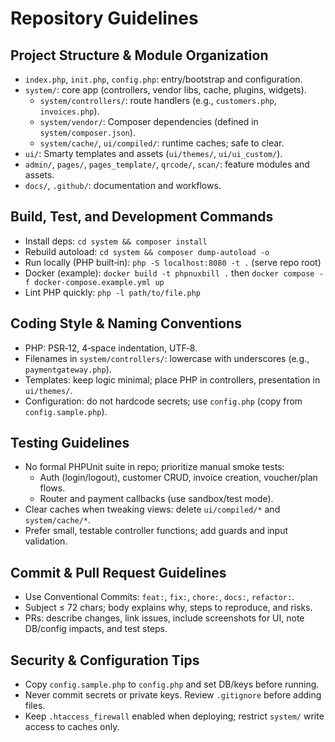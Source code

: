 # Repository Guidelines

## Project Structure & Module Organization
- `index.php`, `init.php`, `config.php`: entry/bootstrap and configuration.
- `system/`: core app (controllers, vendor libs, cache, plugins, widgets).
  - `system/controllers/`: route handlers (e.g., `customers.php`, `invoices.php`).
  - `system/vendor/`: Composer dependencies (defined in `system/composer.json`).
  - `system/cache/`, `ui/compiled/`: runtime caches; safe to clear.
- `ui/`: Smarty templates and assets (`ui/themes/`, `ui/ui_custom/`).
- `admin/`, `pages/`, `pages_template/`, `qrcode/`, `scan/`: feature modules and assets.
- `docs/`, `.github/`: documentation and workflows.

## Build, Test, and Development Commands
- Install deps: `cd system && composer install`
- Rebuild autoload: `cd system && composer dump-autoload -o`
- Run locally (PHP built‑in): `php -S localhost:8080 -t .` (serve repo root)
- Docker (example): `docker build -t phpnuxbill .` then `docker compose -f docker-compose.example.yml up`
- Lint PHP quickly: `php -l path/to/file.php`

## Coding Style & Naming Conventions
- PHP: PSR‑12, 4‑space indentation, UTF‑8.
- Filenames in `system/controllers/`: lowercase with underscores (e.g., `paymentgateway.php`).
- Templates: keep logic minimal; place PHP in controllers, presentation in `ui/themes/`.
- Configuration: do not hardcode secrets; use `config.php` (copy from `config.sample.php`).

## Testing Guidelines
- No formal PHPUnit suite in repo; prioritize manual smoke tests:
  - Auth (login/logout), customer CRUD, invoice creation, voucher/plan flows.
  - Router and payment callbacks (use sandbox/test mode).
- Clear caches when tweaking views: delete `ui/compiled/*` and `system/cache/*`.
- Prefer small, testable controller functions; add guards and input validation.

## Commit & Pull Request Guidelines
- Use Conventional Commits: `feat:`, `fix:`, `chore:`, `docs:`, `refactor:`.
- Subject ≤ 72 chars; body explains why, steps to reproduce, and risks.
- PRs: describe changes, link issues, include screenshots for UI, note DB/config impacts, and test steps.

## Security & Configuration Tips
- Copy `config.sample.php` to `config.php` and set DB/keys before running.
- Never commit secrets or private keys. Review `.gitignore` before adding files.
- Keep `.htaccess_firewall` enabled when deploying; restrict `system/` write access to caches only.
